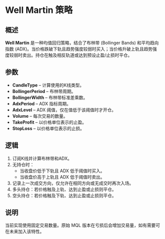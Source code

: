 # Well Martin 策略

## 概述

**Well Martin** 是一种均值回归策略，结合了布林带 (Bollinger Bands) 和平均趋向指数 (ADX)。当价格跌破下轨且趋势强度较弱时买入；当价格升破上轨且趋势强度较弱时卖出。持仓在触及相反轨道或达到预设止盈/止损时平仓。

## 参数

- **CandleType** – 计算使用的K线类型。
- **BollingerPeriod** – 布林带周期。
- **BollingerWidth** – 布林带标准差乘数。
- **AdxPeriod** – ADX 指标周期。
- **AdxLevel** – ADX 阈值，仅在值低于该阈值时才开仓。
- **Volume** – 每次交易的数量。
- **TakeProfit** – 以价格单位表示的止盈。
- **StopLoss** – 以价格单位表示的止损。

## 逻辑

1. 订阅K线并计算布林带和ADX。
2. 无持仓时：
   - 当收盘价低于下轨且 ADX 低于阈值时买入。
   - 当收盘价高于上轨且 ADX 低于阈值时卖出。
3. 记录上一次成交方向，仅允许在相同方向或无成交时再次入场。
4. 多头持仓：若价格触及上轨、达到止盈或止损则平仓。
5. 空头持仓：若价格触及下轨、达到止盈或止损则平仓。

## 说明

当前实现使用固定交易数量。原始 MQL 版本在亏损后会增加交易量，如有需要可在未来加入该特性。
